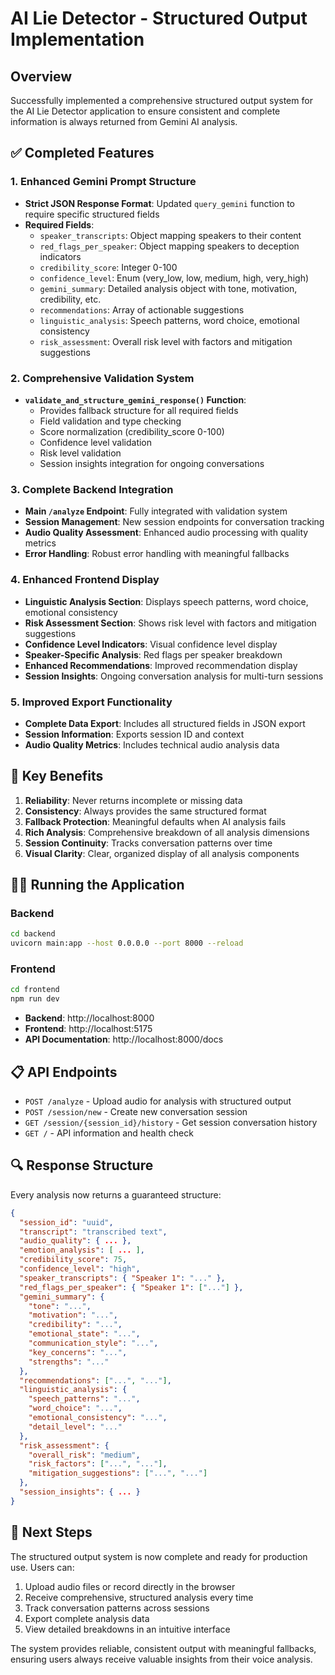 # AI Lie Detector - Structured Output Implementation

## Overview

Successfully implemented a comprehensive structured output system for the AI Lie Detector application to ensure consistent and complete information is always returned from Gemini AI analysis.

## ✅ Completed Features

### 1. Enhanced Gemini Prompt Structure

- **Strict JSON Response Format**: Updated `query_gemini` function to require specific structured fields
- **Required Fields**:
  - `speaker_transcripts`: Object mapping speakers to their content
  - `red_flags_per_speaker`: Object mapping speakers to deception indicators
  - `credibility_score`: Integer 0-100
  - `confidence_level`: Enum (very_low, low, medium, high, very_high)
  - `gemini_summary`: Detailed analysis object with tone, motivation, credibility, etc.
  - `recommendations`: Array of actionable suggestions
  - `linguistic_analysis`: Speech patterns, word choice, emotional consistency
  - `risk_assessment`: Overall risk level with factors and mitigation suggestions

### 2. Comprehensive Validation System

- **`validate_and_structure_gemini_response()` Function**: 
  - Provides fallback structure for all required fields
  - Field validation and type checking
  - Score normalization (credibility_score 0-100)
  - Confidence level validation
  - Risk level validation
  - Session insights integration for ongoing conversations

### 3. Complete Backend Integration

- **Main `/analyze` Endpoint**: Fully integrated with validation system
- **Session Management**: New session endpoints for conversation tracking
- **Audio Quality Assessment**: Enhanced audio processing with quality metrics
- **Error Handling**: Robust error handling with meaningful fallbacks

### 4. Enhanced Frontend Display

- **Linguistic Analysis Section**: Displays speech patterns, word choice, emotional consistency
- **Risk Assessment Section**: Shows risk level with factors and mitigation suggestions  
- **Confidence Level Indicators**: Visual confidence level display
- **Speaker-Specific Analysis**: Red flags per speaker breakdown
- **Enhanced Recommendations**: Improved recommendation display
- **Session Insights**: Ongoing conversation analysis for multi-turn sessions

### 5. Improved Export Functionality

- **Complete Data Export**: Includes all structured fields in JSON export
- **Session Information**: Exports session ID and context
- **Audio Quality Metrics**: Includes technical audio analysis data

## 🎯 Key Benefits

1. **Reliability**: Never returns incomplete or missing data
2. **Consistency**: Always provides the same structured format
3. **Fallback Protection**: Meaningful defaults when AI analysis fails
4. **Rich Analysis**: Comprehensive breakdown of all analysis dimensions
5. **Session Continuity**: Tracks conversation patterns over time
6. **Visual Clarity**: Clear, organized display of all analysis components

## 🏃‍♂️ Running the Application

### Backend

```bash
cd backend
uvicorn main:app --host 0.0.0.0 --port 8000 --reload
```

### Frontend

```bash
cd frontend
npm run dev
```

- **Backend**: http://localhost:8000
- **Frontend**: http://localhost:5175
- **API Documentation**: http://localhost:8000/docs

## 📋 API Endpoints

- `POST /analyze` - Upload audio for analysis with structured output
- `POST /session/new` - Create new conversation session
- `GET /session/{session_id}/history` - Get session conversation history
- `GET /` - API information and health check

## 🔍 Response Structure

Every analysis now returns a guaranteed structure:

```json
{
  "session_id": "uuid",
  "transcript": "transcribed text",
  "audio_quality": { ... },
  "emotion_analysis": [ ... ],
  "credibility_score": 75,
  "confidence_level": "high",
  "speaker_transcripts": { "Speaker 1": "..." },
  "red_flags_per_speaker": { "Speaker 1": ["..."] },
  "gemini_summary": {
    "tone": "...",
    "motivation": "...",
    "credibility": "...",
    "emotional_state": "...",
    "communication_style": "...",
    "key_concerns": "...",
    "strengths": "..."
  },
  "recommendations": ["...", "..."],
  "linguistic_analysis": {
    "speech_patterns": "...",
    "word_choice": "...",
    "emotional_consistency": "...",
    "detail_level": "..."
  },
  "risk_assessment": {
    "overall_risk": "medium",
    "risk_factors": ["...", "..."],
    "mitigation_suggestions": ["...", "..."]
  },
  "session_insights": { ... }
}
```

## 🚀 Next Steps

The structured output system is now complete and ready for production use. Users can:

1. Upload audio files or record directly in the browser
2. Receive comprehensive, structured analysis every time
3. Track conversation patterns across sessions
4. Export complete analysis data
5. View detailed breakdowns in an intuitive interface

The system provides reliable, consistent output with meaningful fallbacks, ensuring users always receive valuable insights from their voice analysis.
